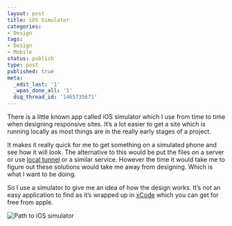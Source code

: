 ```yaml
---
layout: post
title: iOS Simulator
categories:
- Design
tags:
- Design
- Mobile
status: publish
type: post
published: true
meta:
  _edit_last: '1'
  _wpas_done_all: '1'
  dsq_thread_id: '1465735671'
---
```

<p>There is a little known app called iOS simulator which I use from time to time when designing responsive sites. It’s a lot easier to get a site which is running locally as most things are in the really early stages of a project.</p>

<p>It makes it really quick for me to get something on a simulated phone and see how it will look. The alternative to this would be put the files on a server or use <a href="http://progrium.com/localtunnel/">local tunnel</a> or a similar service. However the time it would take me to figure out these solutions would take me away from designing. Which is what I want to be doing.</p>

<p>So I use a simulator to give me an idea of how the design works. It’s not an easy application to find as it’s wrapped up in <a href="https://developer.apple.com/xcode/">xCode</a> which you can get for free from apple.</p>

<p><img src="http://farm4.staticflickr.com/3693/9205119571_537b475646_z.jpg" alt="Path to iOS simulator" /></p>

